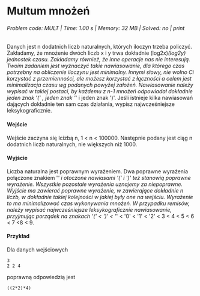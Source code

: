 # Multum mnożeń
###### Problem code: MULT \| Time: 1.00 s \| Memory: 32 MB \| Solved: no \| print

Danych jest n dodatnich liczb naturalnych, których iloczyn trzeba policzyć. Zakładamy, że mnożenie dwóch liczb x i y trwa dokładnie (log2x)*(log2y) jednostek czasu. Zakładamy również, że inne operacje nas nie interesują. Twoim zadaniem jest wyznaczyć takie nawiasowanie, dla którego czas potrzebny na obliczenie iloczynu jest minimalny. Innymi słowy, nie wolno Ci korzystać z przemienności, ale możesz korzystać z łączności a celem jest minimalizacja czasu wg podanych powyżej założeń. Nawiasowanie należy wypisać w takiej postaci, by każdemu z n-1 mnożeń odpowiadał dokładnie jeden znak '(' , jeden znak '*' i jeden znak ')'. Jeśli istnieje kilka nawiasowań dających dokładnie ten sam czas działania, wypisz najwcześniejsze leksykograficznie.

#### Wejście
Wejście zaczyna się lcizbą n, 1 < n < 100000. Następnie podany jest ciąg n dodatnich liczb naturalnych, nie większych niż 1000.

#### Wyjście
Liczba naturalna jest poprawnym wyrażeniem. Dwa poprawne wyrażenia połączone znakiem '*' i otoczone nawiasami '(' i ')' też stanowią poprawne wyrażenie. Wszystkie pozostałe wyrażenia uznajemy za niepoprawne. Wyjście ma zawierać poprawne wyrażenie, w zawierające dokładnie n liczb, w dokładnie takiej kolejności w jakiej były one na wejściu. Wyrażenie to ma minimalizować czas wykonywania mnożeń. W przypadku remisów, należy wypisać najwcześniejsze leksykograficznie nawiasowanie, przyjmując porządek na znakach '(' < ')' < '*' < '0' < '1' < '2' < 3 < 4 < 5 < 6 < 7 <8 < 9.

#### Przykład
Dla danych wejściowych

```
3
2 2 4
```
poprawną odpowiedzią jest
```
((2*2)*4)
```
